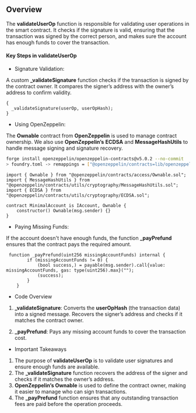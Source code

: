 ## Overview
The **validateUserOp** function is responsible for validating user operations in the smart contract. It checks if the signature is valid, ensuring that the transaction was signed by the correct person, and makes sure the account has enough funds to cover the transaction.

#### Key Steps in validateUserOp
- Signature Validation:

A custom **_validateSignature** function checks if the transaction is signed by the contract owner.
It compares the signer’s address with the owner’s address to confirm validity.
```solidity 
{
  _validateSignature(userOp, userOpHash);
}
```

- Using OpenZeppelin:

The **Ownable** contract from **OpenZeppelin** is used to manage contract ownership.
We also use **OpenZeppelin’s** **ECDSA** and **MessageHashUtils** to handle message signing and signature recovery.
```bash
forge install openzeppelin/openzeppelin-contracts@v5.0.2 --no-commit
> foundry.toml -> remappings = ["@openzeppelin/contracts=lib/openzeppelin-contracts/contracts"]
```
```solidity
import { Ownable } from "@openzeppelin/contracts/access/Ownable.sol";
import { MessageHashUtils } from "@openzeppelin/contracts/utils/cryptography/MessageHashUtils.sol";
import { ECDSA } from "@openzeppelin/contracts/utils/cryptography/ECDSA.sol";

contract MinimalAccount is IAccount, Ownable {
    constructor() Ownable(msg.sender) {}
}
```

- Paying Missing Funds:

If the account doesn't have enough funds, the function **_payPrefund** ensures that the contract pays the required amount.
```solidity
 function _payPrefund(uint256 missingAccountFunds) internal {
        if (missingAccountFunds != 0) {
            (bool success,) = payable(msg.sender).call{value: missingAccountFunds, gas: type(uint256).max}("");
            (success);
        }
    }
```

- Code Overview
1. **_validateSignature**: Converts the **userOpHash** (the transaction data) into a signed message.
Recovers the signer’s address and checks if it matches the contract owner.

2. **_payPrefund**: Pays any missing account funds to cover the transaction cost.

- Important Takeaways
1. The purpose of **validateUserOp** is to validate user signatures and ensure enough funds are available.
2. The **_validateSignature** function recovers the address of the signer and checks if it matches the owner’s address.
3. **OpenZeppelin’s Ownable** is used to define the contract owner, making it easier to manage who can sign transactions.
4. The **_payPrefund** function ensures that any outstanding transaction fees are paid before the operation proceeds.